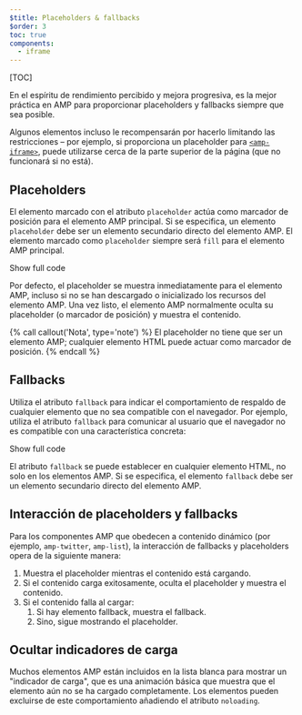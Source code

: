 ```yaml
---
$title: Placeholders & fallbacks
$order: 3
toc: true
components:
  - iframe
---
```

[TOC]

En el espíritu de rendimiento percibido y mejora progresiva, es la mejor práctica en AMP para proporcionar placeholders y fallbacks siempre que sea posible.

Algunos elementos incluso le recompensarán por hacerlo limitando las restricciones – por ejemplo, si proporciona un placeholder para [`<amp-iframe>`](/es/docs/reference/components/amp-iframe.html#iframe-with-placeholder), puede utilizarse cerca de la parte superior de la página (que no funcionará si no está).

## Placeholders

El elemento marcado con el atributo `placeholder` actúa 
como marcador de posición para el elemento AMP principal. 
Si se especifica, un elemento `placeholder` debe ser un elemento secundario directo del elemento AMP.
El elemento marcado como `placeholder` siempre será `fill` para el elemento AMP principal.

<!--embedded amp-anim responsive example -->
<div>
<amp-iframe height="253"
            layout="fixed-height"
            sandbox="allow-scripts allow-forms allow-same-origin"
            resizable
            src="https://ampproject-b5f4c.firebaseapp.com/examples/ampanim.responsive.embed.html">
  <div overflow tabindex="0" role="button" aria-label="Show more">Show full code</div>
  <div placeholder></div> 
</amp-iframe>
</div>


Por defecto, el placeholder se muestra inmediatamente para el elemento AMP,
incluso si no se han descargado o inicializado los recursos del elemento AMP.
Una vez listo, el elemento AMP normalmente oculta su placeholder (o marcador de posición) y muestra el contenido.

{% call callout('Nota', type='note') %}
El placeholder no tiene que ser un elemento AMP; 
cualquier elemento HTML puede actuar como marcador de posición.
{% endcall %}

## Fallbacks

Utiliza el atributo  `fallback` para indicar el comportamiento de respaldo
de cualquier elemento que no sea compatible con el navegador.
Por ejemplo, utiliza el atributo `fallback` para comunicar al usuario 
que el navegador no es compatible con una característica concreta:

<!--embedded video example  -->
<div>
<amp-iframe height="234"
            layout="fixed-height"
            sandbox="allow-scripts allow-forms allow-same-origin"
            resizable
            src="https://ampproject-b5f4c.firebaseapp.com/examples/ampvideo.fallback.embed.html">
  <div overflow tabindex="0" role="button" aria-label="Show more">Show full code</div>
  <div placeholder></div> 
</amp-iframe>
</div>

El atributo `fallback` se puede establecer en cualquier elemento HTML, no solo en los elementos AMP. 
Si se especifica, el elemento `fallback` debe ser un elemento secundario directo del elemento AMP.

## Interacción de placeholders y fallbacks

Para los componentes AMP que obedecen a contenido dinámico (por ejemplo, `amp-twitter`, `amp-list`), la interacción de fallbacks y placeholders opera de la siguiente manera:
 
<ol>
  <li>Muestra el placeholder mientras el contenido está cargando.</li>
  <li>Si el contenido carga exitosamente, oculta el placeholder y muestra el contenido.</li>
  <li>Si el contenido falla al cargar:
    <ol>
      <li>Si hay elemento fallback, muestra el fallback.</li>
      <li>Sino, sigue mostrando el placeholder.</li>
    </ol>
  </li>
</ol>

## Ocultar indicadores de carga

Muchos elementos AMP están incluidos en la lista blanca para mostrar un "indicador de carga", 
que es una animación básica que muestra que el elemento aún no se ha cargado completamente. 
Los elementos pueden excluirse de este comportamiento añadiendo el atributo `noloading`.
